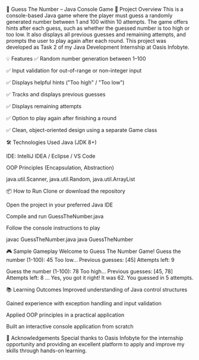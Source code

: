🎯 Guess The Number – Java Console Game
📝 Project Overview
This is a console-based Java game where the player must guess a randomly generated number between 1 and 100 within 10 attempts. The game offers hints after each guess, such as whether the guessed number is too high or too low. It also displays all previous guesses and remaining attempts, and prompts the user to play again after each round.
This project was developed as Task 2 of my Java Development Internship at Oasis Infobyte.

💡 Features
✅ Random number generation between 1–100

✅ Input validation for out-of-range or non-integer input

✅ Displays helpful hints ("Too high" / "Too low")

✅ Tracks and displays previous guesses

✅ Displays remaining attempts

✅ Option to play again after finishing a round

✅ Clean, object-oriented design using a separate Game class

🛠️ Technologies Used
Java (JDK 8+)

IDE: IntelliJ IDEA / Eclipse / VS Code

OOP Principles (Encapsulation, Abstraction)

java.util.Scanner, java.util.Random, java.util.ArrayList

📦 How to Run
Clone or download the repository

Open the project in your preferred Java IDE

Compile and run GuessTheNumber.java

Follow the console instructions to play

javac GuessTheNumber.java
java GuessTheNumber

🎮 Sample Gameplay
Welcome to Guess The Number Game!
Guess the number (1-100): 45
Too low...
Previous guesses: [45]
Attempts left: 9

Guess the number (1-100): 78
Too high...
Previous guesses: [45, 78]
Attempts left: 8
...
Yes, you got it right! It was 62.
You guessed in 5 attempts.

📚 Learning Outcomes
Improved understanding of Java control structures

Gained experience with exception handling and input validation

Applied OOP principles in a practical application

Built an interactive console application from scratch

🙌 Acknowledgements
Special thanks to Oasis Infobyte for the internship opportunity and providing an excellent platform to apply and improve my skills through hands-on learning.
